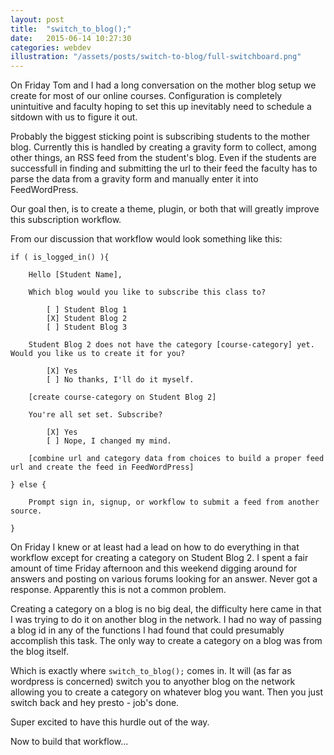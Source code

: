 ```yaml
---
layout: post
title:  "switch_to_blog();"
date:   2015-06-14 10:27:30
categories: webdev
illustration: "/assets/posts/switch-to-blog/full-switchboard.png"
---
```


On Friday Tom and I had a long conversation on the mother blog setup we create for most of our online courses. Configuration is completely unintuitive and faculty hoping to set this up inevitably need to schedule a sitdown with us to figure it out.

Probably the biggest sticking point is subscribing students to the mother blog. Currently this is handled by creating a gravity form to collect, among other things, an RSS feed from the student's blog. Even if the students are successfull in finding and submitting the url to their feed the faculty has to parse the data from a gravity form and manually enter it into FeedWordPress.

Our goal then, is to create a theme, plugin, or both that will greatly improve this subscription workflow.

From our discussion that workflow would look something like this:

	if ( is_logged_in() ){

		Hello [Student Name],

		Which blog would you like to subscribe this class to?

			[ ] Student Blog 1
			[X] Student Blog 2
			[ ] Student Blog 3

		Student Blog 2 does not have the category [course-category] yet. Would you like us to create it for you?

			[X] Yes
			[ ] No thanks, I'll do it myself.

		[create course-category on Student Blog 2]

		You're all set set. Subscribe?

			[X] Yes
			[ ] Nope, I changed my mind.

		[combine url and category data from choices to build a proper feed url and create the feed in FeedWordPress]

	} else {

		Prompt sign in, signup, or workflow to submit a feed from another source.

	}

On Friday I knew or at least had a lead on how to do everything in that workflow except for creating a category on Student Blog 2. I spent a fair amount of time Friday afternoon and this weekend digging around for answers and posting on various forums looking for an answer. Never got a response. Apparently this is not a common problem.

Creating a category on a blog is no big deal, the difficulty here came in that I was trying to do it on another blog in the network. I had no way of passing a blog id in any of the functions I had found that could presumably accomplish this task. The only way to create a category on a blog was from the blog itself.

Which is exactly where ```switch_to_blog();``` comes in. It will (as far as wordpress is concerned) switch you to anyother blog on the network allowing you to create a category on whatever blog you want. Then you just switch back and hey presto - job's done.

<script src="https://gist.github.com/luetkemj/a8a0b317cb58ed5ec136.js"></script>


Super excited to have this hurdle out of the way.

Now to build that workflow...

